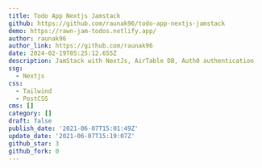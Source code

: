 ```yaml
---
title: Todo App Nextjs Jamstack
github: https://github.com/raunak96/todo-app-nextjs-jamstack
demo: https://rawn-jam-todos.netlify.app/
author: raunak96
author_link: https://github.com/raunak96
date: 2024-02-19T05:25:12.655Z
description: JamStack with NextJs, AirTable DB, Auth0 authentication
ssg:
  - Nextjs
css:
  - Tailwind
  - PostCSS
cms: []
category: []
draft: false
publish_date: '2021-06-07T15:01:49Z'
update_date: '2021-06-07T15:19:07Z'
github_star: 3
github_fork: 0
---
```

